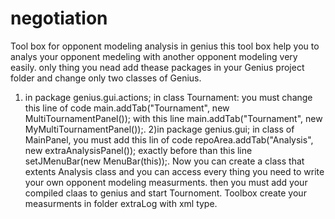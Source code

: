 # negotiation
Tool box for opponent modeling analysis in genius
this tool box help you to analys your opponent medeling with another opponent  modeling very easily. only thing you nead add thease packages in your Genius project folder and change only two classes of Genius.
1) in package genius.gui.actions; in class Tournament: you must change this line of code main.addTab("Tournament", new MultiTournamentPanel()); with this line main.addTab("Tournament", new MyMultiTournamentPanel());.
2)in package genius.gui; in class of MainPanel, you must add this lin of code repoArea.addTab("Analysis", new extraAnalysisPanel()); exactly before than this line setJMenuBar(new MenuBar(this));.
Now you can create a class that extents Analysis class and you can access every thing you need to write your own opponent modeling measurments. then you must add your compiled claas to genius and start Tournoment. Toolbox create your measurments in folder extraLog with xml type.
